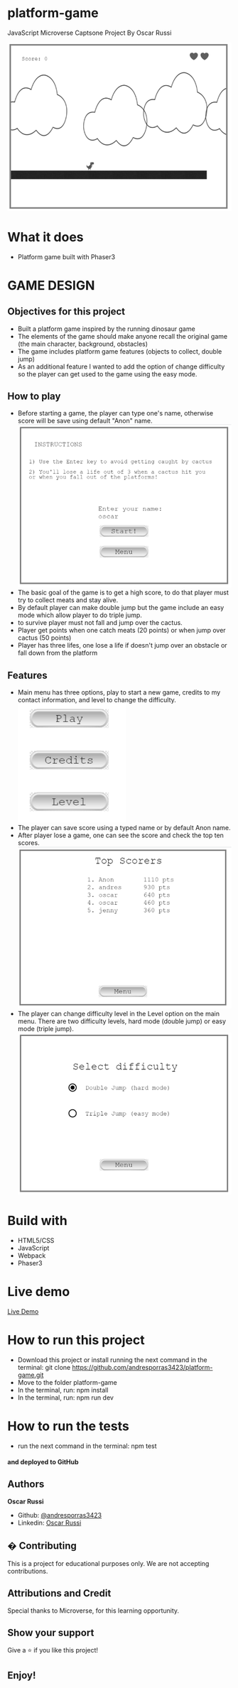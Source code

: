 # platform-game

JavaScript Microverse Captsone Project By Oscar Russi

![screenshot](/images/platform-screenshot.png)

# What it does

- Platform game built with Phaser3

# GAME DESIGN

## Objectives for this project

- Built a platform game inspired by the running dinosaur game
- The elements of the game should make anyone recall the original game (the main character, background, obstacles)
- The game includes platform game features (objects to collect, double jump)
- As an additional feature I wanted to add the option of change difficulty so the player can get used to the game using the easy mode.

## How to play

- Before starting a game, the player can type one's name, otherwise score will be save using default "Anon" name.
![play](/images/play-screenshot.png)
- The basic goal of the game is to get a high score, to do that player must try to collect meats and stay alive.
- By default player can make double jump but the game include an easy mode which allow player to do triple jump.
- to survive player must not fall and jump over the cactus.
- Player get points when one catch meats (20 points) or when jump over cactus (50 points)
- Player has three lifes, one lose a life if doesn't jump over an obstacle or fall down from the platform

## Features
- Main menu has three options, play to start a new game, credits to my contact information, and level to change the difficulty.
![menu](/images/menu-screenshot.png)
- The player can save score using a typed name or by default Anon name.
- After player lose a game, one can see the score and check the top ten scores.
![top-scores](/images/top-scores-screenshot.png)
- The player can change difficulty level in the Level option on the main menu. There are two difficulty levels, hard mode (double jump) or easy mode (triple jump).
![level](/images/level-screenshot.png)


# Build with

- HTML5/CSS
- JavaScript
- Webpack
- Phaser3

# Live demo

[Live Demo](https://gifted-poitras-77933b.netlify.app/dist/index.html)

# How to run this project

- Download this project or install running the next command in the terminal: git clone https://github.com/andresporras3423/platform-game.git
- Move to the folder platform-game
- In the terminal, run: npm install
- In the terminal, run: npm run dev

# How to run the tests
- run the next command in the terminal: npm test

#### and deployed to GitHub

## Authors

**Oscar Russi**
- Github: [@andresporras3423](https://github.com/andresporras3423/)
- Linkedin: [Oscar Russi](https://www.linkedin.com/in/oscar-andres-russi-porras)

## � Contributing

This is a project for educational purposes only. We are not accepting contributions.

## Attributions and Credit

Special thanks to Microverse, for this learning opportunity. 

## Show your support

Give a ⭐️ if you like this project!

## Enjoy!